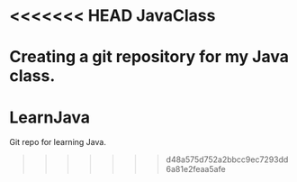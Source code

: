 <<<<<<< HEAD
JavaClass
=========

Creating a git repository for my Java class. 
=======
LearnJava
=========

Git repo for learning Java. 
>>>>>>> d48a575d752a2bbcc9ec7293dd6a81e2feaa5afe
